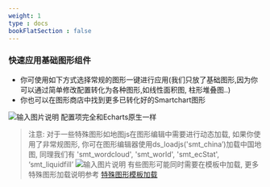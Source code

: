 ```yaml
---
weight: 1
type : docs
bookFlatSection : false
---
```


### 快速应用基础图形组件
- 你可使用如下方式选择常规的图形一键进行应用(我们只放了基础图形,因为你可以通过简单修改配置转化为各种图形,如线性面积图, 柱形堆叠图..)
- 你也可以在图形商店中找到更多已转化好的Smartchart图形

![输入图片说明](https://foruda.gitee.com/images/1660268831102600019/屏幕截图.png "屏幕截图.png")
配置项完全和Echarts原生一样

>注意:
>对于一些特殊图形如地图js在图形编辑中需要进行动态加载, 如果你使用了非常规图形,
>你可在图形编辑器使用ds_loadjs('smt_china’)加载中国地图, 同理我们有 'smt_wordcloud', 'smt_world', 'smt_ecStat', ‘smt_liquidfill’
>![输入图片说明](https://images.gitee.com/uploads/images/2022/0114/173407_210747ca_5500438.png "屏幕截图.png")
有些图形可能同时需要在模板中加载, 更多特殊图形加载说明参考 [特殊图形模板加载](https://gitee.com/smartchart/smartchart/wikis/3.%E5%9B%BE%E5%BD%A2%E5%BC%80%E5%8F%91/%E7%89%B9%E6%AE%8A%E5%9B%BE%E5%BD%A2/%E7%89%B9%E6%AE%8A%E5%9B%BE%E5%BD%A2%E5%8A%A0%E8%BD%BD)
